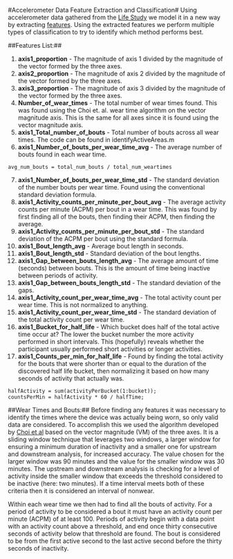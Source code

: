 #Accelerometer Data Feature Extraction and Classification#
Using accelerometer data gathered from the [Life Study](https://www.thelifestudy.org/public/index.cfm) we model it in a new way by extracting [features](#features). Using the extracted features we perform multiple types of classification to try to identify which method performs best.

##<a id="features"></a>Features List:##
1. **axis1\_proportion** - The magnitude of axis 1 divided by the magnitude of the vector formed by the three axes.
2. **axis2\_proportion** - The magnitude of axis 2 divided by the magnitude of the vector formed by the three axes.
3. **axis3\_proportion** - The magnitude of axis 3 divided by the magnitude of the vector formed by the three axes.
4. **Number\_of\_wear\_times** - The total number of wear times found. This was found using the Choi et. al. wear time algorithm on the vector magnitude axis. This is the same for all axes since it is found using the vector magnitude axis.
5. **axis1\_Total\_number\_of\_bouts** - Total number of bouts across all wear times. The code can be found in identifyActiveAreas.m
6. **axis1\_Number\_of\_bouts\_per\_wear\_time\_avg** - The average number of bouts found in each wear time.
```
avg_num_bouts = total_num_bouts / total_num_weartimes
```
7. **axis1\_Number\_of\_bouts\_per\_wear\_time\_std** - The standard deviation of the number bouts per wear time. Found using the conventional standard deviation formula.
8. **axis1\_Activity\_counts\_per\_minute\_per\_bout\_avg** - The average activity counts per minute (ACPM) per bout in a wear time. This was found by first finding all of the bouts, then finding their ACPM, then finding the average.
9. **axis1\_Activity\_counts\_per\_minute\_per\_bout\_std** - The standard deviation of the ACPM per bout using the standard formula.
10. **axis1\_Bout\_length\_avg** - Average bout length in seconds.
11. **axis1\_Bout\_length\_std** - Standard deviation of the bout lengths.
12. **axis1\_Gap\_between\_bouts\_length\_avg** - The average amount of time (seconds) between bouts. This is the amount of time being inactive between periods of activity.
13. **axis1\_Gap\_between\_bouts\_length\_std** - The standard deviation of the gaps.
14. **axis1\_Activity\_count\_per\_wear\_time\_avg** - The total activity count per wear time. This is not normalized to anything.
15. **axis1\_Activity\_count\_per\_wear\_time\_std** - The standard deviation of the total activity count per wear time.
16. **axis1\_Bucket\_for\_half\_life** - Which bucket does half of the total active time occur at? The lower the bucket number the more activity performed in short intervals. This (hopefully) reveals whether the participant usually performed short activities or longer activities.
17. **axis1\_Counts\_per\_min\_for\_half\_life** - Found by finding the total activity for the bouts that were shorter than or equal to the duration of the discovered half life bucket, then normalizing it based on how many seconds of activity that actually was.
```
halfActivity = sum(activityPerBucket(1:bucket));
countsPerMin = halfActivity * 60 / halfTime;
```

##<a id="weartimes"></a>Wear Times and Bouts:##
Before finding any features it was necessary to identify the times where the device was actually being worn, so only valid data are considered. To accomplish this we used the algorithm developed by [Choi et al][1] based on the vector magnitude (VM) of the three axes. It is a sliding window technique that leverages two windows, a larger window for ensuring a minimum duration of inactivity and a smaller one for upstream and downstream analysis, for increased accuracy. The value chosen for the larger window was 90 minutes and the value for the smaller window was 30 minutes. The upstream and downstream analysis is checking for a level of activity inside the smaller window that exceeds the threshold considered to be inactive (here: two minutes). If a time interval meets both of these criteria then it is considered an interval of nonwear.

Within each wear time we then had to find all the bouts of activity. For a period of activity to be considered a bout it must have an activity count per minute (ACPM) of at least 100. Periods of activity begin with a data point with an activity count above a threshold, and end once thirty consecutive seconds of activity below that threshold are found. The bout is considered to be from the first active second to the last active second before the thirty seconds of inactivity.

[1]: http://www.ncbi.nlm.nih.gov/pubmed/22525772
